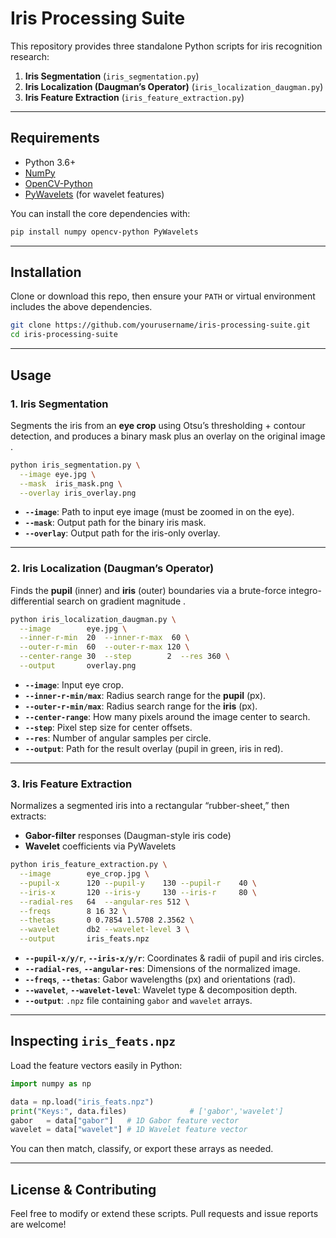# Iris Processing Suite

This repository provides three standalone Python scripts for iris recognition research:

1. **Iris Segmentation** (`iris_segmentation.py`)
2. **Iris Localization (Daugman’s Operator)** (`iris_localization_daugman.py`)
3. **Iris Feature Extraction** (`iris_feature_extraction.py`)

---

## Requirements

* Python 3.6+
* [NumPy](https://pypi.org/project/numpy/)
* [OpenCV-Python](https://pypi.org/project/opencv-python/)
* [PyWavelets](https://pypi.org/project/PyWavelets/) (for wavelet features)

You can install the core dependencies with:

```bash
pip install numpy opencv-python PyWavelets
```

---

## Installation

Clone or download this repo, then ensure your `PATH` or virtual environment includes the above dependencies.

```bash
git clone https://github.com/yourusername/iris-processing-suite.git
cd iris-processing-suite
```

---

## Usage

### 1. Iris Segmentation

Segments the iris from an **eye crop** using Otsu’s thresholding + contour detection, and produces a binary mask plus an overlay on the original image .

```bash
python iris_segmentation.py \
  --image eye.jpg \
  --mask  iris_mask.png \
  --overlay iris_overlay.png
```

* **`--image`**: Path to input eye image (must be zoomed in on the eye).
* **`--mask`**: Output path for the binary iris mask.
* **`--overlay`**: Output path for the iris-only overlay.

---

### 2. Iris Localization (Daugman’s Operator)

Finds the **pupil** (inner) and **iris** (outer) boundaries via a brute-force integro-differential search on gradient magnitude .

```bash
python iris_localization_daugman.py \
  --image        eye.jpg \
  --inner-r-min  20  --inner-r-max  60 \
  --outer-r-min  60  --outer-r-max 120 \
  --center-range 30  --step        2  --res 360 \
  --output       overlay.png
```

* **`--image`**: Input eye crop.
* **`--inner-r-min/max`**: Radius search range for the **pupil** (px).
* **`--outer-r-min/max`**: Radius search range for the **iris** (px).
* **`--center-range`**: How many pixels around the image center to search.
* **`--step`**: Pixel step size for center offsets.
* **`--res`**: Number of angular samples per circle.
* **`--output`**: Path for the result overlay (pupil in green, iris in red).

---

### 3. Iris Feature Extraction

Normalizes a segmented iris into a rectangular “rubber-sheet,” then extracts:

* **Gabor-filter** responses (Daugman-style iris code)
* **Wavelet** coefficients via PyWavelets&#x20;

```bash
python iris_feature_extraction.py \
  --image        eye_crop.jpg \
  --pupil-x      120 --pupil-y    130 --pupil-r    40 \
  --iris-x       120 --iris-y     130 --iris-r     80 \
  --radial-res   64  --angular-res 512 \
  --freqs        8 16 32 \
  --thetas       0 0.7854 1.5708 2.3562 \
  --wavelet      db2 --wavelet-level 3 \
  --output       iris_feats.npz
```

* **`--pupil-x/y/r`**, **`--iris-x/y/r`**: Coordinates & radii of pupil and iris circles.
* **`--radial-res`**, **`--angular-res`**: Dimensions of the normalized image.
* **`--freqs`**, **`--thetas`**: Gabor wavelengths (px) and orientations (rad).
* **`--wavelet`**, **`--wavelet-level`**: Wavelet type & decomposition depth.
* **`--output`**: `.npz` file containing `gabor` and `wavelet` arrays.

---

## Inspecting `iris_feats.npz`

Load the feature vectors easily in Python:

```python
import numpy as np

data = np.load("iris_feats.npz")
print("Keys:", data.files)              # ['gabor','wavelet']
gabor   = data["gabor"]   # 1D Gabor feature vector
wavelet = data["wavelet"] # 1D Wavelet feature vector
```

You can then match, classify, or export these arrays as needed.

---

## License & Contributing

Feel free to modify or extend these scripts. Pull requests and issue reports are welcome!
